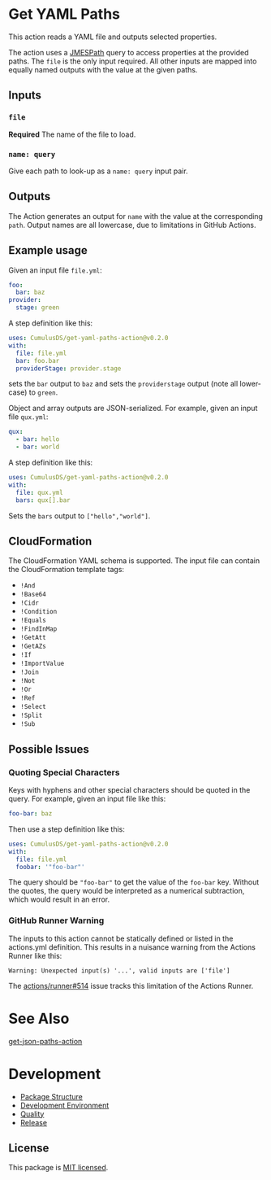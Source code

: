 # Get YAML Paths

This action reads a YAML file and outputs selected properties.

The action uses a [JMESPath](https://jmespath.org/) query to access properties at the provided paths. The `file` is the only input required. All other inputs are mapped into equally named outputs with the value at the given paths.

## Inputs

### `file`

**Required** The name of the file to load.

### `name: query`

Give each path to look-up as a `name: query` input pair. 

## Outputs

The Action generates an output for `name` with the value at the corresponding `path`. Output names are all lowercase, due to limitations in GitHub Actions.

## Example usage

Given an input file `file.yml`:
```yml
foo:
  bar: baz
provider:
  stage: green
```

A step definition like this:
```yaml
uses: CumulusDS/get-yaml-paths-action@v0.2.0
with:
  file: file.yml
  bar: foo.bar
  providerStage: provider.stage
```
sets the `bar` output to `baz` and sets the `providerstage` output (note all lower-case) to `green`.

Object and array outputs are JSON-serialized. For example, given an input file `qux.yml`:
```yaml
qux:
  - bar: hello
  - bar: world
```

A step definition like this:
```yaml
uses: CumulusDS/get-yaml-paths-action@v0.2.0
with:
  file: qux.yml
  bars: qux[].bar
```

Sets the `bars` output to `["hello","world"]`.

## CloudFormation

The CloudFormation YAML schema is supported. The input file can contain the CloudFormation template tags:

- `!And`
- `!Base64`
- `!Cidr`
- `!Condition`
- `!Equals`
- `!FindInMap`
- `!GetAtt`
- `!GetAZs`
- `!If`
- `!ImportValue`
- `!Join`
- `!Not`
- `!Or`
- `!Ref`
- `!Select`
- `!Split`
- `!Sub`

## Possible Issues

### Quoting Special Characters

Keys with hyphens and other special characters should be quoted in the query. For example, given an input file like this:
```yaml
foo-bar: baz
```

Then use a step definition like this:
```yaml
uses: CumulusDS/get-yaml-paths-action@v0.2.0
with:
  file: file.yml
  foobar: '"foo-bar"'
```

The query should be `"foo-bar"` to get the value of the `foo-bar` key. Without the quotes, the query would be interpreted as a numerical subtraction, which would result in an error.

### GitHub Runner Warning

The inputs to this action cannot be statically defined or listed in the actions.yml definition. This results in a nuisance warning from the Actions Runner like this:
```
Warning: Unexpected input(s) '...', valid inputs are ['file']
```

The [actions/runner#514](https://github.com/actions/runner/issues/514) issue tracks this limitation of the Actions Runner.

# See Also

[get-json-paths-action](https://github.com/gr2m/get-json-paths-action)

# Development

- [Package Structure](doc/development.md#package-structure)
- [Development Environment](doc/development.md#development-environment)
- [Quality](doc/development.md#quality)
- [Release](doc/development.md#release)

## License

This package is [MIT licensed](LICENSE).
